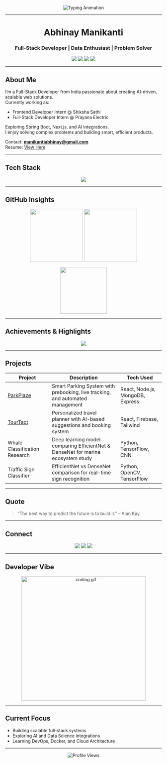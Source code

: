 <!-- Animated Intro --> 
<p align="center">
  <img src="https://readme-typing-svg.herokuapp.com?font=Fira+Code&size=25&duration=4000&pause=500&color=00E7FF&center=true&vCenter=true&width=600&lines=Hey,+I'm+Abhinay+Manikanti;Full-Stack+Developer;Data+Enthusiast;Building+Scalable+and+Smart+Solutions" alt="Typing Animation" />
</p>

---

<!-- Hero Header -->
<h1 align="center">Abhinay Manikanti </h1>
<h3 align="center">Full-Stack Developer | Data Enthusiast | Problem Solver</h3>

<p align="center">
  <a href="mailto:manikantiabhinay@gmail.com"><img src="https://img.shields.io/badge/Email-D14836?style=for-the-badge&logo=gmail&logoColor=white"/></a>
  <a href="https://abhinay.tech" target="_blank"><img src="https://img.shields.io/badge/Portfolio-000000?style=for-the-badge&logo=vercel&logoColor=white"/></a>
  <a href="https://linkedin.com/in/abhinay-manikanti-9ab152275" target="_blank"><img src="https://img.shields.io/badge/LinkedIn-0077B5?style=for-the-badge&logo=linkedin&logoColor=white"/></a>
  <a href="https://leetcode.com/abhinaymanikanti" target="_blank"><img src="https://img.shields.io/badge/LeetCode-F89F1B?style=for-the-badge&logo=leetcode&logoColor=black"/></a>
</p>

---

## About Me  

I’m a Full-Stack Developer from India passionate about creating AI-driven, scalable web solutions.  
Currently working as:  
- Frontend Developer Intern @ Shiksha Sathi  
- Full-Stack Developer Intern @ Prayana Electric  

Exploring Spring Boot, Next.js, and AI Integrations.  
I enjoy solving complex problems and building smart, efficient products.  

Contact: **manikantiabhinay@gmail.com**  
Resume: [View Here](https://drive.google.com/file/d/1lJgcgPNaebHdThIdSkCWingUyLJIluJd/view?usp=drive_link)

---

## Tech Stack  

<p align="center">
  <img src="https://skillicons.dev/icons?i=react,nextjs,nodejs,express,spring,java,ts,js,python,mysql,postgres,mongodb,html,css,tailwind,redux,vue,aws,docker,git,figma,tensorflow,linux&perline=9" />
</p>

---

## GitHub Insights  

<p align="center">
  <img src="https://github-readme-stats.vercel.app/api?username=abhinay-07&show_icons=true&theme=radical&hide_border=true&bg_color=0D1117" height="170" />
  <img src="https://streak-stats.demolab.com?user=abhinay-07&theme=radical&hide_border=true&background=0D1117" height="170" />
</p>

<p align="center">
  <img src="https://github-readme-stats.vercel.app/api/top-langs/?username=abhinay-07&layout=compact&theme=radical&hide_border=true&bg_color=0D1117" height="150"/>
</p>

---

## Achievements & Highlights  
 
<p align="center">
  <img src="https://github-profile-trophy.vercel.app/?username=abhinay-07&theme=matrix&no-frame=true&margin-w=8&margin-h=8&row=1&column=6" />
</p>

---

## Projects  

| Project | Description | Tech Used |
|----------|--------------|-----------|
| [ParkPlaze](https://github.com/abhinay-07/ParkPlaze) | Smart Parking System with prebooking, live tracking, and automated management | React, Node.js, MongoDB, Express |
| [TourTact](https://github.com/abhinay-07/TourTact) | Personalized travel planner with AI-based suggestions and booking system | React, Firebase, Tailwind |
| Whale Classification Research | Deep learning model comparing EfficientNet & DenseNet for marine ecosystem study | Python, TensorFlow, CNN |
| Traffic Sign Classifier | EfficientNet vs DenseNet comparison for real-time sign recognition | Python, OpenCV, TensorFlow |

---

## Quote  

> "The best way to predict the future is to build it." – Alan Kay  

---

## Connect  

<p align="center">
  <a href="https://linkedin.com/in/abhinay-manikanti-9ab152275"><img src="https://img.shields.io/badge/LinkedIn-0077B5?style=for-the-badge&logo=linkedin&logoColor=white"/></a>
  <a href="https://www.abhinay.tech/"><img src="https://img.shields.io/badge/Portfolio-000000?style=for-the-badge&logo=vercel&logoColor=white"/></a>
  <a href="https://instagram.com/abhinay_manikanti"><img src="https://img.shields.io/badge/Instagram-E4405F?style=for-the-badge&logo=instagram&logoColor=white"/></a>
</p>

---

## Developer Vibe  

<p align="center">
  <img src="https://i.pinimg.com/originals/e0/26/2b/e0262b5e6a9db84c66b1adf93dfc6d57.gif" width="400" alt="coding gif">
</p>

---

## Current Focus  

- Building scalable full-stack systems  
- Exploring AI and Data Science integrations  
- Learning DevOps, Docker, and Cloud Architecture  

---

<p align="center">
  <img src="https://komarev.com/ghpvc/?username=abhinay-07&label=Profile+Views&color=blueviolet&style=for-the-badge" alt="Profile Views" />
</p>
